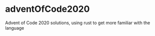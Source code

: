 # adventOfCode2020
Advent of Code 2020 solutions, using rust to get more familiar with the language
